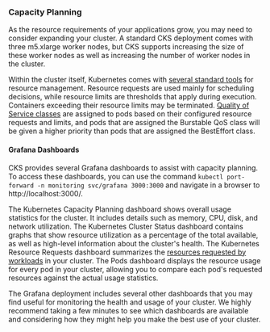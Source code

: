 ### Capacity Planning
As the resource requirements of your applications grow, you may need to consider expanding your cluster. A standard CKS deployment comes with three m5.xlarge worker nodes, but CKS supports increasing the size of these worker nodes as well as increasing the number of worker nodes in the cluster. 

Within the cluster itself, Kubernetes comes with [several standard tools](https://kubernetes.io/docs/concepts/configuration/manage-compute-resources-container/#resource-requests-and-limits-of-pod-and-container) for resource management. Resource requests are used mainly for scheduling decisions, while resource limits are thresholds that apply during execution. Containers exceeding their resource limits may be terminated. [Quality of Service classes](https://kubernetes.io/docs/tasks/configure-pod-container/quality-service-pod/) are assigned to pods based on their configured resource requests and limits, and pods that are assigned the Burstable QoS class will be given a higher priority than pods that are assigned the BestEffort class.

#### Grafana Dashboards
CKS provides several Grafana dashboards to assist with capacity planning. To access these dashboards, you can use the command `kubectl port-forward -n monitoring svc/grafana 3000:3000` and navigate in a browser to http://localhost:3000/.

The Kubernetes Capacity Planning dashboard shows overall usage statistics for the cluster. It includes details such as memory, CPU, disk, and network utilization. The Kubernetes Cluster Status dashboard contains graphs that show resource utilization as a percentage of the total available, as well as high-level information about the cluster's health. The Kubernetes Resource Requests dashboard summarizes the [resources requested by workloads](https://kubernetes.io/docs/concepts/configuration/manage-compute-resources-container/) in your cluster. The Pods dashboard displays the resource usage for every pod in your cluster, allowing you to compare each pod's requested resources against the actual usage statistics.

The Grafana deployment includes several other dashboards that you may find useful for monitoring the health and usage of your cluster. We highly recommend taking a few minutes to see which dashboards are available and considering how they might help you make the best use of your cluster.